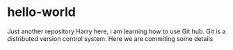 # hello-world
Just another repository
Harry here, i am learning how to use Git hub.
Git is a distributed version control system.
Here we are commiting some details
